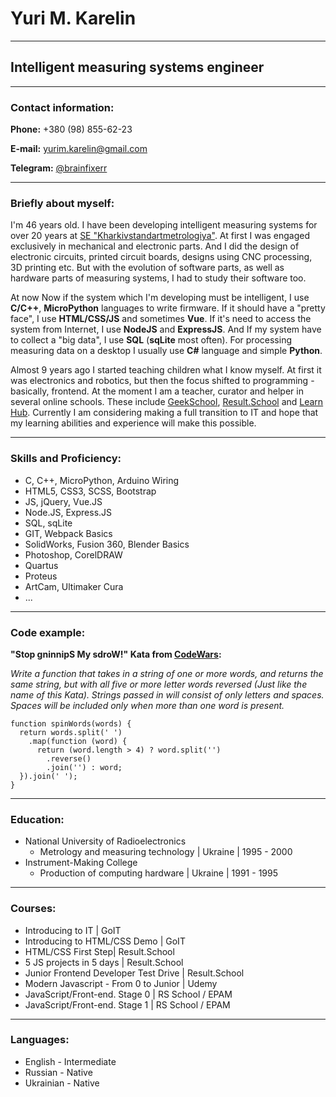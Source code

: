 # **Yuri M. Karelin**

---

## **Intelligent measuring systems engineer**

---

### **Contact information:**

**Phone:** +380 (98) 855-62-23

**E-mail:** yurim.karelin@gmail.com

**Telegram:** [@brainfixerr][tg-link]

---

### **Briefly about myself:**

I'm 46 years old. I have been developing intelligent measuring systems for over 20 years at [SE "Kharkivstandartmetrologiya"][metr-link]. At first I was engaged exclusively in mechanical and electronic parts. And I did the design of electronic circuits, printed circuit boards, designs using CNC processing, 3D printing etc. But with the evolution of software parts, as well as hardware parts of measuring systems, I had to study their software too.

At now Now if the system which I'm developing must be intelligent, I use **C/C++**, **MicroPython** languages ​​​​to write firmware. If it should have a "pretty face", I use **HTML/CSS/JS** and sometimes **Vue**. If it's need to access the system from Internet, I use **NodeJS** and **ExpressJS**. And If my system have to collect a "big data", I use **SQL** (**sqLite** most often). For processing measuring data on a desktop I usually use **C#** language and simple **Python**.

Almost 9 years ago I started teaching children what I know myself. At first it was electronics and robotics, but then the focus shifted to programming - basically, frontend. At the moment I am a teacher, curator and helper in several online schools. These include [GeekSchool][gs-link], [Result.School][rs-link] and [Learn Hub][lh-link].
Currently I am considering making a full transition to IT and hope that my learning abilities and experience will make this possible.

---

### **Skills and Proficiency:**

- C, C++, MicroPython, Arduino Wiring
- HTML5, CSS3, SCSS, Bootstrap
- JS, jQuery, Vue.JS
- Node.JS, Express.JS
- SQL, sqLite
- GIT, Webpack Basics
- SolidWorks, Fusion 360, Blender Basics
- Photoshop, CorelDRAW
- Quartus
- Proteus
- ArtCam, Ultimaker Cura
- ...

---

### **Code example:**

**"Stop gninnipS My sdroW!" Kata from [CodeWars][cw-link]:**

_Write a function that takes in a string of one or more words, and returns the same string, but with all five or more letter words reversed (Just like the name of this Kata). Strings passed in will consist of only letters and spaces. Spaces will be included only when more than one word is present._

```
function spinWords(words) {
  return words.split(' ')
    .map(function (word) {
      return (word.length > 4) ? word.split('')
        .reverse()
        .join('') : word;
  }).join(' ');
}
```

---

### **Education:**

- National University of Radioelectronics
  - Metrology and measuring technology | Ukraine | 1995 - 2000
- Instrument-Making College
  - Production of computing hardware | Ukraine | 1991 - 1995

---

### **Courses:**

- Introducing to IT | GoIT
- Introducing to HTML/CSS Demo | GoIT
- HTML/CSS First Step| Result.School
- 5 JS projects in 5 days | Result.School
- Junior Frontend Developer Test Drive | Result.School
- Modern Javascript - From 0 to Junior | Udemy
- JavaScript/Front-end. Stage 0 | RS School / EPAM
- JavaScript/Front-end. Stage 1 | RS School / EPAM

---

### **Languages:**

- English - Intermediate
- Russian - Native
- Ukrainian - Native

[tg-link]: https://t.me/brainfixerr
[metr-link]: https://khsms.com/ru/
[gs-link]: https://geekschool.com.ua/
[rs-link]: http://result.school/
[lh-link]: https://learnhub.ru/
[cw-link]: https://www.codewars.com/kata/5264d2b162488dc400000001/javascript
